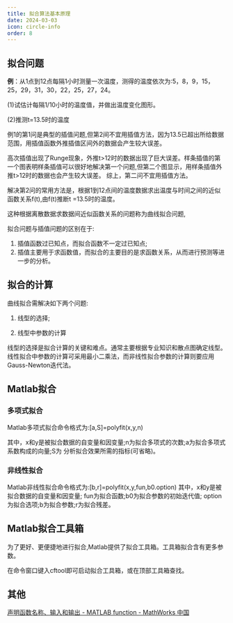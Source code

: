 ```yaml
---
title: 拟合算法基本原理
date: 2024-03-03
icon: circle-info
order: 8
--- 
```


## 拟合问题

**例**：从1点到12点每隔1小时测量一次温度，测得的温度依次为:5，8，9，15，25，29，31，30，22，25，27，24。

(1)试估计每隔1/10小时的温度值，并做出温度变化图形。

(2)推测t=13.5时的温度

例1的第1问是典型的插值问题,但第2间不宜用插值方法，因为13.5已超出所给数据范围，用插值函数外推插值区间外的数据会产生较大误差。

高次插值出现了Runge现象，外推t>12时的数据出现了巨大误差。样条插值的第一个图表明样条插值可以很好地解决第一个问题,但第二个图显示，用样条插值外推t>12时的数据也会产生较大误差。
综上，第二问不宜用插值方法。

解决第2问的常用方法是，根据1到12点间的温度数据求出温度与时间之间的近似函数关系f(t),由f(t)推断t =13.5时的温度。

这种根据离散数据求数据间近似函数关系的问题称为曲线拟合问题,

拟合问题与插值问题的区别在于:

1. 插值函数过已知点，而拟合函数不一定过已知点;
2. 插值主要用于求函数值，而拟合的主要目的是求函数关系，从而进行预测等进一步的分析。

## 拟合的计算

曲线拟合需解决如下两个问题:

1. 线型的选择;

2. 线型中参数的计算

线型的选择是拟合计算的关键和难点。通常主要根据专业知识和散点图确定线型。线性拟合中参数的计算可采用最小二乘法，而非线性拟合参数的计算则要应用Gauss-Newton迭代法。

## Matlab拟合

### 多项式拟合

Matlab多项式拟合命令格式为:[a,S]=polyfit(x,y,n)

其中，x和y是被拟合数据的自变量和因变量;n为拟合多项式的次数;a为拟合多项式系数构成的向量;S为
分析拟合效果所需的指标(可省略)。

### 非线性拟合

Matlab非线性拟合命令格式为:[b,r]=polyfit(x,y,fun,b0.option)
其中，x和y是被拟合数据的自变量和因变量; fun为拟合函数;b0为拟合参数的初始迭代值; option为拟合选项;b为拟合参数;r为拟合残差。

## Matlab拟合工具箱

为了更好、更便捷地进行拟合,Matlab提供了拟合工具箱。工具箱拟合含有更多参数。

在命令窗口键入cftool即可启动拟合工具箱，或在顶部工具箱查找。

## 其他

[声明函数名称、输入和输出 - MATLAB function - MathWorks 中国](https://ww2.mathworks.cn/help/matlab/ref/function.html)
